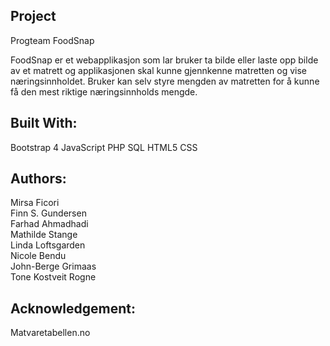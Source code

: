 Project
----------------
Progteam FoodSnap

FoodSnap er et webapplikasjon som lar bruker 
ta bilde eller laste opp bilde av et matrett og 
applikasjonen skal kunne gjennkenne matretten og vise næringsinnholdet.
Bruker kan selv styre mengden av matretten for å kunne få den mest riktige næringsinnholds mengde.

Built With:
----------------
Bootstrap 4
JavaScript
PHP
SQL
HTML5
CSS

Authors:
----------------
Mirsa Ficori 			
Finn S. Gundersen 	
Farhad Ahmadhadi 	
Mathilde Stange 		
Linda Loftsgarden 	
Nicole Bendu 		
John-Berge Grimaas  	
Tone Kostveit Rogne 

Acknowledgement:
----------------
Matvaretabellen.no
